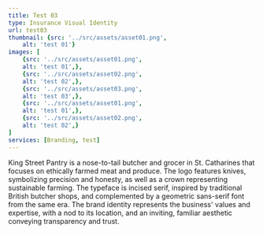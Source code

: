 ```yaml
---
title: Test 03
type: Insurance Visual Identity
url: test03
thumbnail: {src: '../src/assets/asset01.png',
    alt: 'test 01'}
images: [
    {src: '../src/assets/asset01.png',
    alt: 'test 01',},
    {src: '../src/assets/asset02.png',
    alt: 'test 02',},
    {src: '../src/assets/asset03.png',
    alt: 'test 03',},
    {src: '../src/assets/asset01.png',
    alt: 'test 01',},
    {src: '../src/assets/asset02.png',
    alt: 'test 02',}
]
services: [Branding, test]
---
```

King Street Pantry is a nose-to-tail butcher and grocer in St. Catharines that focuses on ethically farmed meat and produce. The logo features knives, symbolizing precision and honesty, as well as a crown representing sustainable farming. The typeface is incised serif, inspired by traditional British butcher shops, and complemented by a geometric sans-serif font from the same era. The brand identity represents the business' values and expertise, with a nod to its location, and an inviting, familiar aesthetic conveying transparency and trust.